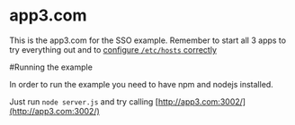 # app3.com

This is the app3.com for the SSO example. Remember to start all 3 apps to try everything out and to [configure `/etc/hosts` correctly](https://github.com/auth0/auth0-sso-sample#running)

#Running the example

In order to run the example you need to have npm and nodejs installed.

Just run `node server.js` and try calling [http://app3.com:3002/](http://app3.com:3002/)
